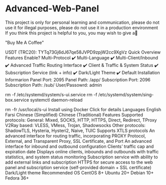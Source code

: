 # Advanced-Web-Panel
This project is only for personal learning and communication, please do not use it for illegal purposes, please do not use it in a production environment
If you think this project is helpful to you, you may wish to give a🌟

"Buy Me A Coffee"

USDT (TRC20): TYTq73Gj6dJ67qe58JVPD9zpjW2cc9XgVz
Quick Overview
Features	Enable?
Multi-Protocol	✔️
Multi-Language	✔️
Multi-Client/Inbound	✔️
Advanced Traffic Routing Interface	✔️
Client & Traffic & System Status	✔️
Subscription Service (link + info)	✔️
Dark/Light Theme	✔️
Default Installation Informarion
Panel Port: 2095
Panel Path: /app/
Subscription Port: 2096
Subscription Path: /sub/
User/Passowrd: admin

rm -f /etc/systemd/system/s-ui.service
rm -f /etc/systemd/system/sing-box.service
systemctl daemon-reload

rm -fr /usr/local/s-ui
Install using Docker
Click for details
Languages
English
Farsi
Chinese (Simplified)
Chinese (Traditional)
Features
Supported protocols:
General: Mixed, SOCKS, HTTP, HTTPS, Direct, Redirect, TProxy
V2Ray based: VLESS, VMess, Trojan, Shadowsocks
Other protocols: ShadowTLS, Hysteria, Hysteri2, Naive, TUIC
Supports XTLS protocols
An advanced interface for routing traffic, incorporating PROXY Protocol, External, and Transparent Proxy, SSL Certificate, and Port
An advanced interface for inbound and outbound configuration
Clients’ traffic cap and expiration date
Displays online clients, inbounds and outbounds with traffic statistics, and system status monitoring
Subscription service with ability to add external links and subscription
HTTPS for secure access to the web panel and subscription service (self-provided domain + SSL certificate)
Dark/Light theme
Recommended OS
CentOS 8+
Ubuntu 20+
Debian 10+
Fedora 36+
